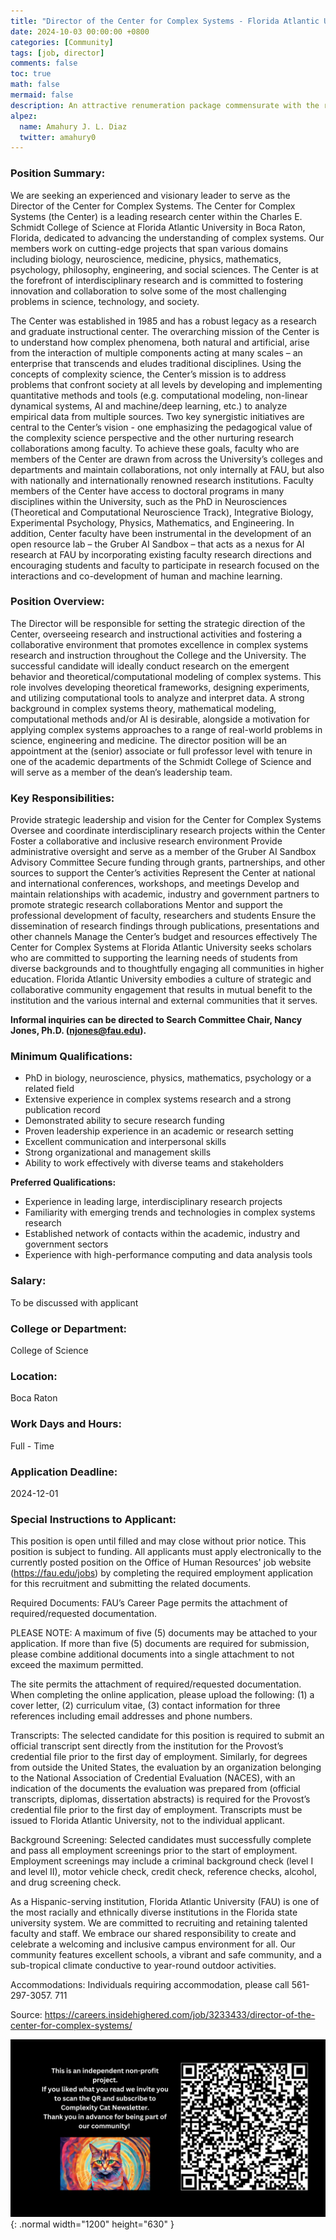 ```yaml
---
title: "Director of the Center for Complex Systems - Florida Atlantic University"
date: 2024-10-03 00:00:00 +0800
categories: [Community]
tags: [job, director]
comments: false
toc: true
math: false
mermaid: false
description: An attractive renumeration package commensurate with the responsibilities of the position
alpez:
  name: Amahury J. L. Diaz
  twitter: amahury0
---
```


### Position Summary:
We are seeking an experienced and visionary leader to serve as the Director of the Center for Complex Systems. The Center for Complex Systems (the Center) is a leading research center within the Charles E. Schmidt College of Science at Florida Atlantic University in Boca Raton, Florida, dedicated to advancing the understanding of complex systems. Our members work on cutting-edge projects that span various domains including biology, neuroscience, medicine, physics, mathematics, psychology, philosophy, engineering, and social sciences. The Center is at the forefront of interdisciplinary research and is committed to fostering innovation and collaboration to solve some of the most challenging problems in science, technology, and society.

The Center was established in 1985 and has a robust legacy as a research and graduate instructional center. The overarching mission of the Center is to understand how complex phenomena, both natural and artificial, arise from the interaction of multiple components acting at many scales – an enterprise that transcends and eludes traditional disciplines.  Using the concepts of complexity science, the Center’s mission is to address problems that confront society at all levels by developing and implementing quantitative methods and tools (e.g. computational modeling, non-linear dynamical systems, AI and machine/deep learning, etc.) to analyze empirical data from multiple sources. Two key synergistic initiatives are central to the Center’s vision - one emphasizing the pedagogical value of the complexity science perspective and the other nurturing research collaborations among faculty.  To achieve these goals, faculty who are members of the Center are drawn from across the University’s colleges and departments and maintain collaborations, not only internally at FAU, but also with nationally and internationally renowned research institutions.  Faculty members of the Center have access to doctoral programs in many disciplines within the University, such as the PhD in Neurosciences (Theoretical and Computational Neuroscience Track), Integrative Biology, Experimental Psychology, Physics, Mathematics, and Engineering.  In addition, Center faculty have been instrumental in the development of an open resource lab – the Gruber AI Sandbox – that acts as a nexus for AI research at FAU by incorporating existing faculty research directions and encouraging students and faculty to participate in research focused on the interactions and co-development of human and machine learning.

### Position Overview:
The Director will be responsible for setting the strategic direction of the Center, overseeing research and instructional activities and fostering a collaborative environment that promotes excellence in complex systems research and instruction throughout the College and the University.  The successful candidate will ideally conduct research on the emergent behavior and theoretical/computational modeling of complex systems. This role involves developing theoretical frameworks, designing experiments, and utilizing computational tools to analyze and interpret data. A strong background in complex systems theory, mathematical modeling, computational methods and/or AI is desirable, alongside a motivation for applying complex systems approaches to a range of real-world problems in science, engineering and medicine. The director position will be an appointment at the (senior) associate or full professor level with tenure in one of the academic departments of the Schmidt College of Science and will serve as a member of the dean’s leadership team.

### Key Responsibilities:
Provide strategic leadership and vision for the Center for Complex Systems Oversee and coordinate interdisciplinary research projects within the Center Foster a collaborative and inclusive research environment Provide administrative oversight and serve as a member of the Gruber AI Sandbox Advisory Committee Secure funding through grants, partnerships, and other sources to support the Center’s activities Represent the Center at national and international conferences, workshops, and meetings Develop and maintain relationships with academic, industry and government partners to promote strategic research collaborations Mentor and support the professional development of faculty, researchers and students Ensure the dissemination of research findings through publications, presentations and other channels Manage the Center’s budget and resources effectively The Center for Complex Systems at Florida Atlantic University seeks scholars who are committed to supporting the learning needs of students from diverse backgrounds and to thoughtfully engaging all communities in higher education. Florida Atlantic University embodies a culture of strategic and collaborative community engagement that results in mutual benefit to the institution and the various internal and external communities that it serves.

**Informal inquiries can be directed to Search Committee Chair, Nancy Jones, Ph.D. (njones@fau.edu).**

### Minimum Qualifications:
- PhD in biology, neuroscience, physics, mathematics, psychology or a related field
- Extensive experience in complex systems research and a strong publication record
- Demonstrated ability to secure research funding
- Proven leadership experience in an academic or research setting
- Excellent communication and interpersonal skills
- Strong organizational and management skills
- Ability to work effectively with diverse teams and stakeholders

**Preferred Qualifications:**
- Experience in leading large, interdisciplinary research projects
- Familiarity with emerging trends and technologies in complex systems research
- Established network of contacts within the academic, industry and government sectors
- Experience with high-performance computing and data analysis tools

### Salary:
To be discussed with applicant

### College or Department:
College of Science

### Location:
Boca Raton

### Work Days and Hours:
Full - Time

### Application Deadline:
2024-12-01

### Special Instructions to Applicant:
This position is open until filled and may close without prior notice. This position is subject to funding. All applicants must apply electronically to the currently posted position on the Office of Human Resources' job website (https://fau.edu/jobs) by completing the required employment application for this recruitment and submitting the related documents.

Required Documents: FAU’s Career Page permits the attachment of required/requested documentation.

PLEASE NOTE: A maximum of five (5) documents may be attached to your application. If more than five (5) documents are required for submission, please combine additional documents into a single attachment to not exceed the maximum permitted.

The site permits the attachment of required/requested documentation. When completing the online application, please upload the following: (1) a cover letter, (2) curriculum vitae, (3) contact information for three references including email addresses and phone numbers.

Transcripts: The selected candidate for this position is required to submit an official transcript sent directly from the institution for the Provost’s credential file prior to the first day of employment. Similarly, for degrees from outside the United States, the evaluation by an organization belonging to the National Association of Credential Evaluation (NACES), with an indication of the documents the evaluation was prepared from (official transcripts, diplomas, dissertation abstracts) is required for the Provost’s credential file prior to the first day of employment. Transcripts must be issued to Florida Atlantic University, not to the individual applicant.

Background Screening: Selected candidates must successfully complete and pass all employment screenings prior to the start of employment. Employment screenings may include a criminal background check (level I and level II), motor vehicle check, credit check, reference checks, alcohol, and drug screening check.

As a Hispanic-serving institution, Florida Atlantic University (FAU) is one of the most racially and ethnically diverse institutions in the Florida state university system. We are committed to recruiting and retaining talented faculty and staff. We embrace our shared responsibility to create and celebrate a welcoming and inclusive campus environment for all. Our community features excellent schools, a vibrant and safe community, and a sub-tropical climate conductive to year-round outdoor activities.

Accommodations: Individuals requiring accommodation, please call 561-297-3057. 711

Source: https://careers.insidehighered.com/job/3233433/director-of-the-center-for-complex-systems/

![Desktop View](/assets/img/fix/complexity-cat-newsletter.png){: .normal width="1200" height="630" }

